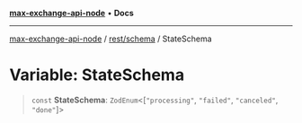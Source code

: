 [**max-exchange-api-node**](../../../README.md) • **Docs**

***

[max-exchange-api-node](../../../modules.md) / [rest/schema](../README.md) / StateSchema

# Variable: StateSchema

> `const` **StateSchema**: `ZodEnum`\<[`"processing"`, `"failed"`, `"canceled"`, `"done"`]\>
